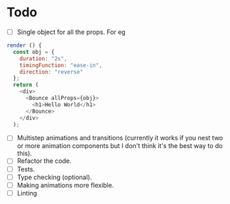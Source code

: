 # Todo

- [ ] Single object for all the props. For eg

```javascript
render () {
  const obj = {
    duration: "2s",
    timingFunction: "ease-in",
    direction: "reverse"
  };
  return (
    <div>
      <Bounce allProps={obj}>
        <h1>Hello World</h1>
      </Bounce>
    </div>
  );
```

- [ ] Multistep animations and transitions (currently it works if you nest two or more animation components but I don't think it's the best way to do this).
- [ ] Refactor the code.
- [ ] Tests.
- [ ] Type checking (optional).
- [ ] Making animations more flexible.
- [ ] Linting

